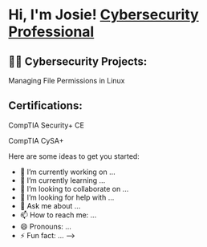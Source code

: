 <h1>Hi, I'm Josie! <a href="https://www.linkedin.com/in/josieredd/">Cybersecurity Professional</a> </h1>

<h2>👨‍💻 Cybersecurity Projects:</h2>
Managing File Permissions in Linux 
<h2> Certifications:</h2>
CompTIA Security+ CE

CompTIA CySA+

Here are some ideas to get you started:

- 🔭 I’m currently working on ...
- 🌱 I’m currently learning ...
- 👯 I’m looking to collaborate on ...
- 🤔 I’m looking for help with ...
- 💬 Ask me about ...
- 📫 How to reach me: ...
- 😄 Pronouns: ...
- ⚡ Fun fact: ...
-->
